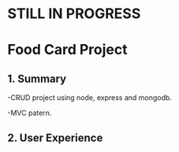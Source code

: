# **STILL IN PROGRESS**

# Food Card Project

## 1. Summary
-CRUD project using node, express and mongodb.

-MVC patern.


## 2. User Experience
